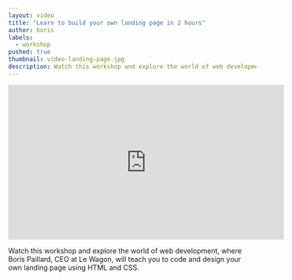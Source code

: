 ```yaml
---
layout: video
title: "Learn to build your own landing page in 2 hours"
author: boris
labels:
  - workshop
pushed: true
thumbnail: video-landing-page.jpg
description: Watch this workshop and explore the world of web development, where Boris Paillard, CEO at Le Wagon, will teach you to code and design your own landing page using HTML and CSS.
---
```


<div class="video-wrapper">
  <div class="video-container">
    <iframe width="560" height="315" src="https://www.youtube.com/embed/-9ZheXYOMeM?list=PLkbmdtbypn7TwufH3veAJ6dweRvTw57tO" frameborder="0" allowfullscreen></iframe>
  </div>
</div>

Watch this workshop and explore the world of web development, where Boris Paillard, CEO at Le Wagon, will teach you to code and design your own landing page using HTML and CSS.